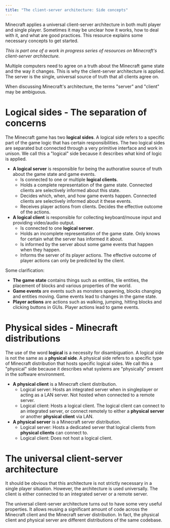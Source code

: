 ```yaml
---
title: "The client-server architecture: Side concepts"
---
```

Minecraft applies a universal client-server architecture in both multi player and single player.
Sometimes it may be unclear how it works, how to deal with it, and what are good practices.
This resource explains some necessary concepts to get started.

_This is part one of a work in progress series of resources on Minecraft's client-server architecture._

Multiple computers need to agree on a truth about the Minecraft game state and the way it changes.
This is why the client-server architecture is applied.
The server is the single, universal source of truth that all clients agree on.

When discussing Minecraft's architecture, the terms "server" and "client" may be ambiguous.

# Logical sides - The separation of concerns
The Minecraft game has two **logical sides**. A logical side refers to a specific part of the game logic that has certain responsibilities.
The two logical sides are separated but connected through a very primitive interface and work in unison.
We call this a "logical" side because it describes what kind of logic is applied.

- **A logical server** is responsible for being the authorative source of truth about the game state and game events.
  - Is connected to one or multiple **logical clients**.
  - Holds a complete representation of the game state. Connected clients are selectively informed about this state.
  - Decides which, when, and how game events happen. Connected clients are selectively informed about it these events.
  - Receives player actions from clients. Decides the effective outcome of the actions.
- **A logical client** is responsible for collecting keyboard/mouse input and providing video/audio output.
  - Is connected to one **logical server**.
  - Holds an incomplete representation of the game state. Only knows for certain what the server has informed it about.
  - Is informed by the server about some game events that happen when they happen.
  - Informs the server of its player actions. The effective outcome of player actions can only be predicted by the client.

Some clarification:
- **The game state** contains things such as entities, tile entities, the placement of blocks and various properties of the world.
- **Game events** are events such as monsters spawning, blocks changing and entities moving. Game events lead to changes in the game state.
- **Player actions** are actions such as walking, jumping, hitting blocks and clicking buttons in GUIs. Player actions lead to game events.

# Physical sides - Minecraft distributions
The use of the word **logical** is a necessity for disambiguation. A logical side is not the same as a **physical side**.
A physical side refers to a specific type of Minecraft distribution that hosts specific logical sides.
We call this a "physical" side because it describes what systems are "physically" present in the software environment.

- **A physical client** is a Minecraft client distribution.
  - Logical server: Hosts an integrated server when in singleplayer or acting as a LAN server. Not hosted when connected to a remote server.
  - Logical client: Hosts a logical client. The logical client can connect to an integrated server, or connect remotely to either a **physical server** or another **physical client** via LAN.
- **A physical server** is a Minecraft server distribution.
  - Logical server: Hosts a dedicated server that logical clients from **physical clients** can connect to.
  - Logical client: Does not host a logical client.

# The universal client-server architecture
It should be obvious that this architecture is not strictly necessary in a single player situation.
However, the architecture is used universally. The client is either connected to an integrated server or a remote server.

The universal client-server architecture turns out to have some very useful properties.
It allows reusing a significant amount of code across the Minecraft client and the Minecraft server distribution.
In fact, the physical client and physical server are different distributions of the same codebase.
